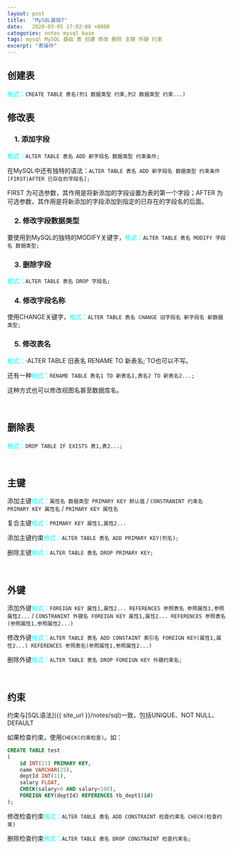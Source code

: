 ```yaml
---
layout: post
title:  "MySQL基础7"
date:   2020-03-05 17:02:00 +0800
categories: notes mysql base
tags: mysql MySQL 基础 表 创建 修改 删除 主键 外键 约束
excerpt: "表操作"
---
```


## 创建表

<span style="color:aqua">格式：</span>`CREATE TABLE 表名(列1 数据类型 约束,列2 数据类型 约束...)`

## 修改表

### &emsp;1. 添加字段

<span style="color:aqua">格式：</span>`ALTER TABLE 表名 ADD 新字段名 数据类型 约束条件;`

在MySQL中还有独特的语法：`ALTER TABLE 表名 ADD 新字段名 数据类型 约束条件 [FIRST|AFTER 已存在的字段名];`

FIRST 为可选参数，其作用是将新添加的字段设置为表的第一个字段；AFTER 为可选参数，其作用是将新添加的字段添加到指定的已存在的字段名的后面。

### &emsp;2. 修改字段数据类型

要使用到MySQL的独特的MODIFY关键字，<span style="color:aqua">格式：</span>`ALTER TABLE 表名 MODIFY 字段名 数据类型;`

### &emsp;3. 删除字段

<span style="color:aqua">格式：</span>`ALTER TABLE 表名 DROP 字段名;`

### &emsp;4. 修改字段名称

使用CHANGE关键字，<span style="color:aqua">格式：</span>`ALTER TABLE 表名 CHANGE 旧字段名 新字段名 新数据类型;`

### &emsp;5. 修改表名

<span style="color:aqua">格式：</span>·ALTER TABLE 旧表名 RENAME TO 新表名;`TO也可以不写。

还有一种<span style="color:aqua">格式：</span>`RENAME TABLE 表名1 TO 新表名1,表名2 TO 新表名2...;`

这种方式也可以修改视图名甚至数据库名。

&emsp;

## 删除表

<span style="color:aqua">格式：</span>`DROP TABLE IF EXISTS 表1,表2...;`

&emsp;

## 主键

添加主键<span style="color:aqua">格式：</span>`属性名 数据类型 PRIMARY KEY 默认值` / `CONSTRANINT 约束名 PRIMARY KEY 属性名` / `PRIMARY KEY 属性名`

复合主键<span style="color:aqua">格式：</span>`PRIMARY KEY 属性1,属性2...`

添加主键约束<span style="color:aqua">格式：</span>`ALTER TABLE 表名 ADD PRIMARY KEY(列名);`

删除主键<span style="color:aqua">格式：</span>`ALTER TABLE 表名 DROP PRIMARY KEY;`

&emsp;

## 外键

添加外键<span style="color:aqua">格式：</span>`FOREIGN KEY 属性1,属性2... REFERENCES 参照表名 参照属性1,参照属性2...` / `CONSTRANINT 外键名 FOREIGN KEY 属性1,属性2... REFERENCES 参照表名(参照属性1,参照属性2...)`

修改外键<span style="color:aqua">格式：</span>`ALTER TABLE 表名 ADD CONSTAINT 索引名 FOREIGN KEY(属性1,属性2...) REFERENCES 参照表名(参照属性1,参照属性2...)`

删除外键<span style="color:aqua">格式：</span>`ALTER TABLE 表名 DROP FOREIGN KEY 外键约束名;`

&emsp;

## 约束

约束与[SQL语法]({{ site_url }}/notes/sql)一致，包括UNIQUE、NOT NULL、DEFAULT

如果检查约束，使用`CHECK(约束检查)`。如：

```sql
CREATE TABLE test
(
    id INT(11) PRIMARY KEY,
    name VARCHAR(25),
    deptId INT(11),
    salary FLOAT,
    CHECK(salary>0 AND salary<100),
    FOREIGN KEY(deptId) REFERENCES tb_dept1(id)
);
```

修改检查约束<span style="color:aqua">格式：</span>`ALTER TABLE 表名 ADD CONSTRAINT 检查约束名 CHECK(检查约束)`

删除检查约束<span style="color:aqua">格式：</span>`ALTER TABLE 表名 DROP CONSTRAINT 检查约束名;`
